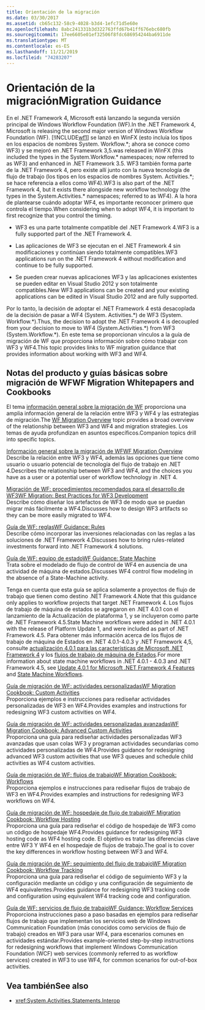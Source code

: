 ```yaml
---
title: Orientación de la migración
ms.date: 03/30/2017
ms.assetid: cb65c132-58c9-4028-b3d4-1efc71d5e60e
ms.openlocfilehash: 8abc241331b3d322763ffd67b41ff676ebc680fb
ms.sourcegitcommit: 17ee6605e01ef32506f8fdc686954244ba6911de
ms.translationtype: MT
ms.contentlocale: es-ES
ms.lasthandoff: 11/21/2019
ms.locfileid: "74283207"
---
```

# <a name="migration-guidance"></a><span data-ttu-id="c4f4d-102">Orientación de la migración</span><span class="sxs-lookup"><span data-stu-id="c4f4d-102">Migration Guidance</span></span>

<span data-ttu-id="c4f4d-103">En el .NET Framework 4, Microsoft está lanzando la segunda versión principal de Windows Workflow Foundation (WF).</span><span class="sxs-lookup"><span data-stu-id="c4f4d-103">In the .NET Framework 4, Microsoft is releasing the second major version of Windows Workflow Foundation (WF).</span></span> [!INCLUDE[wf1](../../../includes/wf1-md.md)] <span data-ttu-id="c4f4d-104">se lanzó en WinFX (esto incluía los tipos en los espacios de nombres System. Workflow.\*; ahora se conoce como WF3) y se mejoró en .NET Framework 3,5.</span><span class="sxs-lookup"><span data-stu-id="c4f4d-104">was released in WinFX (this included the types in the System.Workflow.\* namespaces; now referred to as WF3) and enhanced in .NET Framework 3.5.</span></span> <span data-ttu-id="c4f4d-105">WF3 también forma parte de la .NET Framework 4, pero existe allí junto con la nueva tecnología de flujo de trabajo (los tipos en los espacios de nombres System. Activities.\*; se hace referencia a ellos como WF4).</span><span class="sxs-lookup"><span data-stu-id="c4f4d-105">WF3 is also part of the .NET Framework 4, but it exists there alongside new workflow technology (the types in the System.Activities.\* namespaces; referred to as WF4).</span></span> <span data-ttu-id="c4f4d-106">A la hora de plantearse cuándo adoptar WF4, es importante reconocer primero que controla el tiempo.</span><span class="sxs-lookup"><span data-stu-id="c4f4d-106">When considering when to adopt WF4, it is important to first recognize that you control the timing.</span></span>  
  
- <span data-ttu-id="c4f4d-107">WF3 es una parte totalmente compatible del .NET Framework 4.</span><span class="sxs-lookup"><span data-stu-id="c4f4d-107">WF3 is a fully supported part of the .NET Framework 4.</span></span>  
  
- <span data-ttu-id="c4f4d-108">Las aplicaciones de WF3 se ejecutan en el .NET Framework 4 sin modificaciones y continúan siendo totalmente compatibles.</span><span class="sxs-lookup"><span data-stu-id="c4f4d-108">WF3 applications run on the .NET Framework 4 without modification and continue to be fully supported.</span></span>  
  
- <span data-ttu-id="c4f4d-109">Se pueden crear nuevas aplicaciones WF3 y las aplicaciones existentes se pueden editar en Visual Studio 2012 y son totalmente compatibles.</span><span class="sxs-lookup"><span data-stu-id="c4f4d-109">New WF3 applications can be created and your existing applications can be edited in Visual Studio 2012 and are fully supported.</span></span>  
  
 <span data-ttu-id="c4f4d-110">Por lo tanto, la decisión de adoptar el .NET Framework 4 está desacoplada de la decisión de pasar a WF4 (System. Activities.\*) de WF3 (System. Workflow.\*).</span><span class="sxs-lookup"><span data-stu-id="c4f4d-110">Thus, the decision to adopt the .NET Framework 4 is decoupled from your decision to move to WF4 (System.Activities.\*) from WF3 (System.Workflow.\*).</span></span> <span data-ttu-id="c4f4d-111">En este tema se proporcionan vínculos a la guía de migración de WF que proporciona información sobre cómo trabajar con WF3 y WF4.</span><span class="sxs-lookup"><span data-stu-id="c4f4d-111">This topic provides links to WF migration guidance that provides information about working with WF3 and WF4.</span></span>  
  
## <a name="wf-migration-whitepapers-and-cookbooks"></a><span data-ttu-id="c4f4d-112">Notas del producto y guías básicas sobre migración de WF</span><span class="sxs-lookup"><span data-stu-id="c4f4d-112">WF Migration Whitepapers and Cookbooks</span></span>  
 <span data-ttu-id="c4f4d-113">El tema [información general sobre la migración de WF](https://go.microsoft.com/fwlink/?LinkId=153873) proporciona una amplia información general de la relación entre WF3 y WF4 y las estrategias de migración.</span><span class="sxs-lookup"><span data-stu-id="c4f4d-113">The [WF Migration Overview](https://go.microsoft.com/fwlink/?LinkId=153873) topic provides a broad overview of the relationship between WF3 and WF4 and migration strategies.</span></span> <span data-ttu-id="c4f4d-114">Los temas de ayuda profundizan en asuntos específicos.</span><span class="sxs-lookup"><span data-stu-id="c4f4d-114">Companion topics drill into specific topics.</span></span>  
  
 [<span data-ttu-id="c4f4d-115">Información general sobre la migración de WF</span><span class="sxs-lookup"><span data-stu-id="c4f4d-115">WF Migration Overview</span></span>](https://go.microsoft.com/fwlink/?LinkId=153873)  
 <span data-ttu-id="c4f4d-116">Describe la relación entre WF3 y WF4, además las opciones que tiene como usuario o usuario potencial de tecnología del flujo de trabajo en .NET 4.</span><span class="sxs-lookup"><span data-stu-id="c4f4d-116">Describes the relationship between WF3 and WF4, and the choices you have as a user or a potential user of workflow technology in .NET 4.</span></span>  
  
 [<span data-ttu-id="c4f4d-117">Migración de WF: procedimientos recomendados para el desarrollo de WF3</span><span class="sxs-lookup"><span data-stu-id="c4f4d-117">WF Migration: Best Practices for WF3 Development</span></span>](https://go.microsoft.com/fwlink/?LinkId=153852)  
 <span data-ttu-id="c4f4d-118">Describe cómo diseñar los artefactos de WF3 de modo que se puedan migrar más fácilmente a WF4.</span><span class="sxs-lookup"><span data-stu-id="c4f4d-118">Discusses how to design WF3 artifacts so they can be more easily migrated to WF4.</span></span>  
  
 [<span data-ttu-id="c4f4d-119">Guía de WF: reglas</span><span class="sxs-lookup"><span data-stu-id="c4f4d-119">WF Guidance: Rules</span></span>](https://go.microsoft.com/fwlink/?LinkId=153854)  
 <span data-ttu-id="c4f4d-120">Describe cómo incorporar las inversiones relacionadas con las reglas a las soluciones de .NET Framework 4.</span><span class="sxs-lookup"><span data-stu-id="c4f4d-120">Discusses how to bring rules-related investments forward into .NET Framework 4 solutions.</span></span>  
  
 [<span data-ttu-id="c4f4d-121">Guía de WF: equipo de estado</span><span class="sxs-lookup"><span data-stu-id="c4f4d-121">WF Guidance: State Machine</span></span>](https://go.microsoft.com/fwlink/?LinkId=153855)  
 <span data-ttu-id="c4f4d-122">Trata sobre el modelado de flujo de control de WF4 en ausencia de una actividad de máquina de estados.</span><span class="sxs-lookup"><span data-stu-id="c4f4d-122">Discusses WF4 control flow modeling in the absence of a State-Machine activity.</span></span>  
  
 <span data-ttu-id="c4f4d-123">Tenga en cuenta que esta guía se aplica solamente a proyectos de flujo de trabajo que tienen como destino .NET Framework 4.</span><span class="sxs-lookup"><span data-stu-id="c4f4d-123">Note that this guidance only applies to workflow projects that target .NET Framework 4.</span></span> <span data-ttu-id="c4f4d-124">Los flujos de trabajo de máquina de estados se agregaron en .NET 4.0.1 con el lanzamiento de la Actualización de plataforma 1, y se incluyeron como parte de .NET Framework 4.5.</span><span class="sxs-lookup"><span data-stu-id="c4f4d-124">State Machine workflows were added in .NET 4.0.1 with the release of Platform Update 1, and were included as part of .NET Framework 4.5.</span></span> <span data-ttu-id="c4f4d-125">Para obtener más información acerca de los flujos de trabajo de máquina de Estados en .NET 4.0.1-4.0.3 y .NET Framework 4,5, consulte [actualización 4.0.1 para las características de Microsoft .NET Framework 4](https://docs.microsoft.com/previous-versions/dotnet/netframework-4.0/hh290669(v=vs.100)) y los [flujos de trabajo de máquina de Estados](state-machine-workflows.md).</span><span class="sxs-lookup"><span data-stu-id="c4f4d-125">For more information about state machine workflows in .NET 4.0.1 - 4.0.3 and .NET Framework 4.5, see [Update 4.0.1 for Microsoft .NET Framework 4 Features](https://docs.microsoft.com/previous-versions/dotnet/netframework-4.0/hh290669(v=vs.100)) and [State Machine Workflows](state-machine-workflows.md).</span></span>  
  
 [<span data-ttu-id="c4f4d-126">Guía de migración de WF: actividades personalizadas</span><span class="sxs-lookup"><span data-stu-id="c4f4d-126">WF Migration Cookbook: Custom Activities</span></span>](https://go.microsoft.com/fwlink/?LinkId=153856)  
 <span data-ttu-id="c4f4d-127">Proporciona ejemplos e instrucciones para rediseñar actividades personalizadas de WF3 en WF4.</span><span class="sxs-lookup"><span data-stu-id="c4f4d-127">Provides examples and instructions for redesigning WF3 custom activities on WF4.</span></span>  
  
 [<span data-ttu-id="c4f4d-128">Guía de migración de WF: actividades personalizadas avanzadas</span><span class="sxs-lookup"><span data-stu-id="c4f4d-128">WF Migration Cookbook: Advanced Custom Activities</span></span>](https://go.microsoft.com/fwlink/?LinkId=275560)  
 <span data-ttu-id="c4f4d-129">Proporciona una guía para rediseñar actividades personalizadas WF3 avanzadas que usan colas WF3 y programan actividades secundarias como actividades personalizadas de WF4.</span><span class="sxs-lookup"><span data-stu-id="c4f4d-129">Provides guidance for redesigning advanced WF3 custom activities that use WF3 queues and schedule child activities as WF4 custom activities.</span></span>  
  
 [<span data-ttu-id="c4f4d-130">Guía de migración de WF: flujos de trabajo</span><span class="sxs-lookup"><span data-stu-id="c4f4d-130">WF Migration Cookbook: Workflows</span></span>](https://go.microsoft.com/fwlink/?LinkId=153858)  
 <span data-ttu-id="c4f4d-131">Proporciona ejemplos e instrucciones para rediseñar flujos de trabajo de WF3 en WF4.</span><span class="sxs-lookup"><span data-stu-id="c4f4d-131">Provides examples and instructions for redesigning WF3 workflows on WF4.</span></span>  
  
 [<span data-ttu-id="c4f4d-132">Guía de migración de WF: hospedaje de flujo de trabajo</span><span class="sxs-lookup"><span data-stu-id="c4f4d-132">WF Migration Cookbook: Workflow Hosting</span></span>](https://go.microsoft.com/fwlink/?LinkId=275561)  
 <span data-ttu-id="c4f4d-133">Proporciona una guía para rediseñar el código de hospedaje de WF3 como un código de hospedaje WF4.</span><span class="sxs-lookup"><span data-stu-id="c4f4d-133">Provides guidance for redesigning WF3 hosting code as WF4 hosting code.</span></span> <span data-ttu-id="c4f4d-134">El objetivo es tratar las diferencias clave entre WF3 Y WF4 en el hospedaje de flujos de trabajo.</span><span class="sxs-lookup"><span data-stu-id="c4f4d-134">The goal is to cover the key differences in workflow hosting between WF3 and WF4.</span></span>  
  
 [<span data-ttu-id="c4f4d-135">Guía de migración de WF: seguimiento del flujo de trabajo</span><span class="sxs-lookup"><span data-stu-id="c4f4d-135">WF Migration Cookbook: Workflow Tracking</span></span>](https://go.microsoft.com/fwlink/?LinkId=275562)  
 <span data-ttu-id="c4f4d-136">Proporciona una guía para rediseñar el código de seguimiento WF3 y la configuración mediante un código y una configuración de seguimiento de WF4 equivalentes.</span><span class="sxs-lookup"><span data-stu-id="c4f4d-136">Provides guidance for redesigning WF3 tracking code and configuration using equivalent WF4 tracking code and configuration.</span></span>  
  
 [<span data-ttu-id="c4f4d-137">Guía de WF: servicios de flujo de trabajo</span><span class="sxs-lookup"><span data-stu-id="c4f4d-137">WF Guidance: Workflow Services</span></span>](https://go.microsoft.com/fwlink/?LinkId=275564)  
 <span data-ttu-id="c4f4d-138">Proporciona instrucciones paso a paso basadas en ejemplos para rediseñar flujos de trabajo que implementan los servicios web de Windows Communication Foundation (más conocidos como servicios de flujo de trabajo) creados en WF3 para usar WF4, para escenarios comunes en actividades estándar.</span><span class="sxs-lookup"><span data-stu-id="c4f4d-138">Provides example-oriented step-by-step instructions for redesigning workflows that implement Windows Communication Foundation (WCF) web services (commonly referred to as workflow services) created in WF3 to use WF4, for common scenarios for out-of-box activities.</span></span>  
  
## <a name="see-also"></a><span data-ttu-id="c4f4d-139">Vea también</span><span class="sxs-lookup"><span data-stu-id="c4f4d-139">See also</span></span>

- <xref:System.Activities.Statements.Interop>
